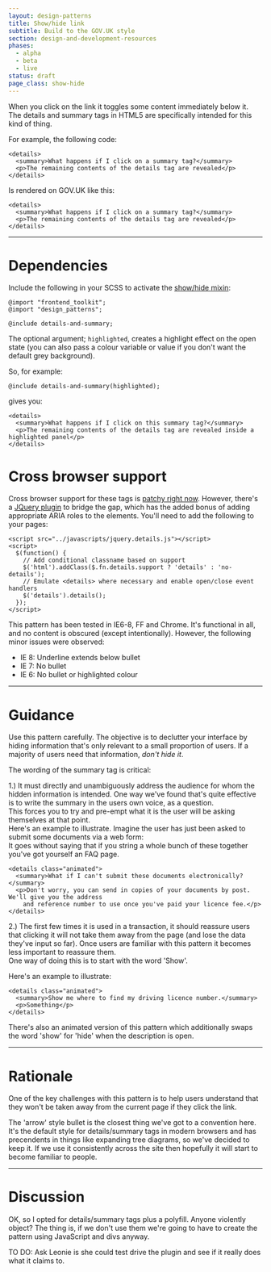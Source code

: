```yaml
---
layout: design-patterns
title: Show/hide link
subtitle: Build to the GOV.UK style 
section: design-and-development-resources
phases:
  - alpha
  - beta
  - live
status: draft
page_class: show-hide
---
```


When you click on the link it toggles some content immediately below it. The details and summary tags in HTML5 are specifically intended for this kind of thing.

For example, the following code: 

    <details>
      <summary>What happens if I click on a summary tag?</summary>
      <p>The remaining contents of the details tag are revealed</p>
    </details>

Is rendered on GOV.UK like this:

<div class="pattern-example">
  <div class="inner">

    <details>
      <summary>What happens if I click on a summary tag?</summary>
      <p>The remaining contents of the details tag are revealed</p>
    </details>

  </div>
</div>

* * *

# Dependencies

Include the following in your SCSS to activate the [show/hide mixin](https://github.com/alphagov/prototyping/blob/master/_includes/scss/content-and-design/design-and-development-resources/_show-hide.scss):

    @import "frontend_toolkit";
    @import "design_patterns";
    
    @include details-and-summary;

The optional argument; `highlighted`, creates a highlight effect on the open state 
(you can also pass a colour variable or value if you don't want the default grey background).

So, for example:

    @include details-and-summary(highlighted);

gives you:

<div class="pattern-example show-hide-version-2">
  <div class="inner">

    <details>
      <summary>What happens if I click on this summary tag?</summary>
      <p>The remaining contents of the details tag are revealed inside a highlighted panel</p>
    </details>

  </div>
</div>


# Cross browser support

Cross browser support for these tags is [patchy right now](http://caniuse.com/details). However, there's a [JQuery plugin](https://github.com/mathiasbynens/jquery-details) to bridge the gap,
 which has the added bonus of adding appropriate ARIA roles to the elements. You'll need to add the following to
 your pages:


    <script src="../javascripts/jquery.details.js"></script>
    <script>
      $(function() {
        // Add conditional classname based on support
        $('html').addClass($.fn.details.support ? 'details' : 'no-details');
        // Emulate <details> where necessary and enable open/close event handlers
        $('details').details();
      });
    </script>

This pattern has been tested in IE6-8, FF and Chrome. It's functional in all, and no content is obscured (except intentionally).
However, the following minor issues were observed:

* IE 8: Underline extends below bullet
* IE 7: No bullet
* IE 6: No bullet or highlighted colour

* * *

# Guidance

Use this pattern carefully. The objective is to declutter your interface by hiding information
that's only relevant to a small proportion of users. If a majority of users need that information, *don't hide it*.

The wording of the summary tag is critical:

1.) It must directly and unambiguously address the audience for whom the hidden information is intended.
One way we've found that's quite effective is to write the summary in the users own voice, as a question.  
This forces you to try and pre-empt what it is the user will be asking themselves at that point.  
Here's an example to illustrate. Imagine the user has just been asked to submit some documents via a web form:  
It goes without saying that if you string a whole bunch of these together you've got yourself an FAQ page.

<div class="pattern-example">
  <div class="inner">

    <details class="animated">
      <summary>What if I can't submit these documents electronically?</summary>
      <p>Don't worry, you can send in copies of your documents by post. We'll give you the address
        and reference number to use once you've paid your licence fee.</p>
    </details>

  </div>
</div>

2.) The first few times it is used in a transaction, it should reassure users that clicking it will not take them away from the page (and lose the data they've input so far). Once users are familiar with this pattern it becomes less important to reassure them.   
One way of doing this is to start with the word 'Show'. 

Here's an example to illustrate:  

<div class="pattern-example">
  <div class="inner">

    <details class="animated">
      <summary>Show me where to find my driving licence number.</summary>
      <p>Something</p>
    </details>

  </div>
</div>

There's also an animated version of this pattern which additionally swaps the word 'show' for 'hide' when the description is open.


* * * 

# Rationale

One of the key challenges with this pattern is to help users understand that they won't be taken away from the current page if they click the link.

The 'arrow' style bullet is the closest thing we've got to a convention here. It's the default style for details/summary tags in modern browsers and has precendents in things like expanding tree diagrams, so we've decided to keep it. If we use it consistently across the site then hopefully it will start to become familiar to people.

* * * 

# Discussion

OK, so I opted for details/summary tags plus a polyfill. Anyone violently object? The thing is, if we don't use them we're going to
have to create the pattern using JavaScript and divs anyway.

TO DO: Ask Leonie is she could test drive the plugin and see if it really does what it claims to.


<script src="../javascripts/jquery.details.js"></script>

<script>
  $(function() {
    // Add conditional classname based on support
    $('html').addClass($.fn.details.support ? 'details' : 'no-details');
    // Emulate <details> where necessary and enable open/close event handlers
    $('details').details();
  });
</script>





